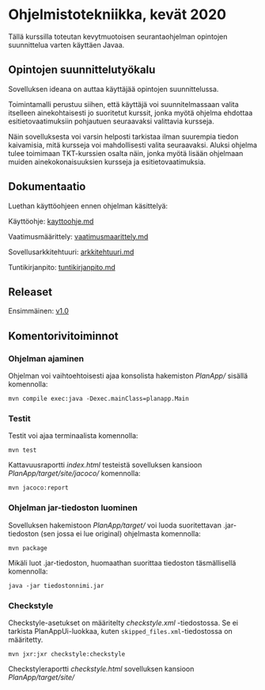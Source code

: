 # Ohjelmistotekniikka, kevät 2020
Tällä kurssilla toteutan kevytmuotoisen seurantaohjelman opintojen suunnittelua varten käyttäen Javaa.


## Opintojen suunnittelutyökalu

Sovelluksen ideana on auttaa käyttäjää opintojen suunnittelussa.

Toimintamalli perustuu siihen, että käyttäjä voi suunnitelmassaan valita itselleen ainekohtaisesti jo suoritetut kurssit, jonka myötä ohjelma ehdottaa esitietovaatimuksiin pohjautuen seuraavaksi valittavia kursseja.

Näin sovelluksesta voi varsin helposti tarkistaa ilman suurempia tiedon kaivamisia, mitä kursseja voi mahdollisesti valita seuraavaksi.
Aluksi ohjelma tulee toimimaan TKT-kurssien osalta näin, jonka myötä lisään ohjelmaan muiden ainekokonaisuuksien kursseja ja esitietovaatimuksia.

## Dokumentaatio

Luethan käyttöohjeen ennen ohjelman käsittelyä:

Käyttöohje: [kayttoohje.md](https://github.com/tikibeni/ot-harjoitustyo/blob/master/dokumentaatio/kayttoohje.md)

Vaatimusmäärittely: [vaatimusmaarittely.md](https://github.com/tikibeni/ot-harjoitustyo/blob/master/dokumentaatio/vaatimusmaarittely.md)

Sovellusarkkitehtuuri: [arkkitehtuuri.md](https://github.com/tikibeni/ot-harjoitustyo/blob/master/dokumentaatio/arkkitehtuuri.md)

Tuntikirjanpito: [tuntikirjanpito.md](https://github.com/tikibeni/ot-harjoitustyo/blob/master/dokumentaatio/tuntikirjanpito.md)

## Releaset

Ensimmäinen: [v1.0](https://github.com/tikibeni/ot-harjoitustyo/releases/tag/v1.0)

## Komentorivitoiminnot

### Ohjelman ajaminen

Ohjelman voi vaihtoehtoisesti ajaa konsolista hakemiston _PlanApp/_ sisällä komennolla:

```mvn compile exec:java -Dexec.mainClass=planapp.Main```

### Testit

Testit voi ajaa terminaalista komennolla: 

```mvn test```

Kattavuusraportti _index.html_ testeistä sovelluksen kansioon _PlanApp/target/site/jacoco/_ komennolla: 

```mvn jacoco:report```

### Ohjelman jar-tiedoston luominen

Sovelluksen hakemistoon _PlanApp/target/_ voi luoda suoritettavan .jar-tiedoston (sen jossa ei lue original) ohjelmasta komennolla:

```mvn package```

Mikäli luot .jar-tiedoston, huomaathan suorittaa tiedoston täsmällisellä komennolla:

```java -jar tiedostonnimi.jar```

### Checkstyle

Checkstyle-asetukset on määritelty _checkstyle.xml_ -tiedostossa. Se ei tarkista PlanAppUi-luokkaa, kuten `skipped_files.xml`-tiedostossa on määritetty.

```mvn jxr:jxr checkstyle:checkstyle```

Checkstyleraportti _checkstyle.html_ sovelluksen kansioon _PlanApp/target/site/_